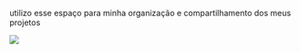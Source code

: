 
utilizo esse espaço para minha organização e compartilhamento dos meus projetos

![](https://media1.tenor.com/m/9FVTXVpYPWUAAAAC/kitten-kittens.gif)
